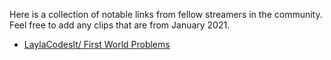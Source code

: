 Here is a collection of notable links from fellow streamers in the community. Feel free to add any clips that are from January 2021.

- [LaylaCodesIt/ First World Problems](https://www.twitch.tv/laylacodesit/clip/YawningDoubtfulConsoleYouWHY)
